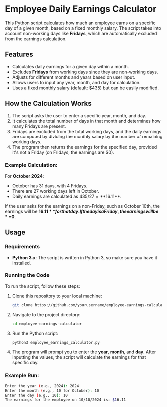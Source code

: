 # Employee Daily Earnings Calculator

This Python script calculates how much an employee earns on a specific day of a given month, based on a fixed monthly salary. The script takes into account non-working days like **Fridays**, which are automatically excluded from the earnings calculation.

## Features
- Calculates daily earnings for a given day within a month.
- Excludes **Fridays** from working days since they are non-working days.
- Adjusts for different months and years based on user input.
- Allows users to input any year, month, and day for calculation.
- Uses a fixed monthly salary (default: $435) but can be easily modified.

## How the Calculation Works
1. The script asks the user to enter a specific year, month, and day.
2. It calculates the total number of days in that month and determines how many Fridays are present.
3. Fridays are excluded from the total working days, and the daily earnings are computed by dividing the monthly salary by the number of remaining working days.
4. The program then returns the earnings for the specified day, provided it's not a Friday (on Fridays, the earnings are $0).

### Example Calculation:
For **October 2024**:
- October has 31 days, with 4 Fridays.
- There are 27 working days left in October.
- Daily earnings are calculated as $435 / 27 = **$16.11**.

If the user asks for the earnings on a non-Friday, such as October 10th, the earnings will be **$16.11** for that day. If the day is a Friday, the earnings will be **$0**.

## Usage

### Requirements
- **Python 3.x**: The script is written in Python 3, so make sure you have it installed.

### Running the Code
To run the script, follow these steps:

1. Clone this repository to your local machine:
    ```bash
    git clone https://github.com/yourusername/employee-earnings-calculator.git
    ```

2. Navigate to the project directory:
    ```bash
    cd employee-earnings-calculator
    ```

3. Run the Python script:
    ```bash
    python3 employee_earnings_calculator.py
    ```

4. The program will prompt you to enter the **year**, **month**, and **day**. After inputting the values, the script will calculate the earnings for that specific day.

### Example Run:
```bash
Enter the year (e.g., 2024): 2024
Enter the month (e.g., 10 for October): 10
Enter the day (e.g., 10): 10
The earnings for the employee on 10/10/2024 is: $16.11
